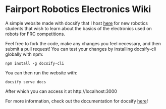 # Fairport Robotics Electronics Wiki
A simple website made with docsify that I host [here](https://electronics.badfirmware.com/#/) for new robotics students that wish to learn about the basics of the electronics used on robots for FRC competitions.

Feel free to fork the code, make any changes you feel necessary, and then submit a pull request!
You can test your changes by installing docsify-cli globally with npm:
```
npm install -g docsify-cli
```
You can then run the website with:
```
docsify serve docs
```
After which you can access it at http://localhost:3000

For more information, check out the documentation for docsify [here](https://docsify.js.org/#/)!
